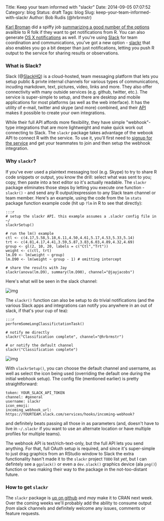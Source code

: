 Title: Keep your team informed with "slackr"
Date: 2014-09-05 07:07:52
Category: blog
Status: draft
Tags: blog
Slug: keep-your-team-informed-with-slackr
Author: Bob Rudis (@hrbrmstr)

[Karl Broman](http://twitter.com/kwbroman) did a spiffy job [summarizing a good number of the options](http://kbroman.wordpress.com/2014/09/03/notifications-from-r/) availble to R folk if they want to get notifications from R. You can also generate [OS X notifications](http://rud.is/b/2013/09/12/send-mac-os-notifications-from-r/) as well. If you're using [Slack](https://slack.com/r/02j411cy-02jchz0q) for team coordination and communications, you've got a new option - [slackr](http://github.com/hrbrmstr/slackr) that also enables you go a bit deeper than just notifications, letting you push R output to the service for sharing results or observations.

### What is Slack?

Slack (@[SlackHQ](http://titter.com/SlackHQ)) is a cloud-hosted, team messaging platform that lets you setup public & privte internal channels for various types of communications, incuding markdown, text, pictures, video, links and more. They also offer connectivity with many outside services (e.g. github, twitter, etc.). The service is super-simple to setup, and there are desktop and mobile applications for most platforms (as well as the web interface). It has the utility of e-mail, twitter and skype (and more) combined, and their [API](http://api.slack.com/) makes it possible to create your own integrations.

While their full API affords more flexibility, they have simple "webhook"-type integrations that are more lightweight and make quick work out connecting to Slack. The `slackr` package takes advantage of the webook API to connect R with the service. To use it, you'll first need to [signup for the service](https://slack.com/r/02j411cy-02jchz0q) and get your teammates to join and then setup the webhook integration.

### Why `slackr`?

If you've ever used a plaintext messaging tool (e.g. Skype) to try to share R code snippets or output, you know the drill: select what was sent to you; copy, then paste into a text editor so it's actually readable. The `slackr` package eliminates those steps by letting you execute one function - `slackr()` - and send any R output/expression to any Slack team channel or team member. Here's an example, using the code from the `lm` `stats` package function example code (hit up `?lm` in R to see that directly):

    :::r
    # setup the slackr API. this example assumes a .slackr config file in ~/
    slackrSetup() 
    
    # run the lm() example
    ctl <- c(4.17,5.58,5.18,6.11,4.50,4.61,5.17,4.53,5.33,5.14)
    trt <- c(4.81,4.17,4.41,3.59,5.87,3.83,6.03,4.89,4.32,4.69)
    group <- gl(2, 10, 20, labels = c("Ctl","Trt"))
    weight <- c(ctl, trt)
    lm.D9 <- lm(weight ~ group)
    lm.D90 <- lm(weight ~ group - 1) # omitting intercept
    
    # share the results with Jay
    slackr(anova(lm.D9), summary(lm.D90), channel="@jayjacobs")

Here's what will be seen in the slack channel:

![img](http://datadrivensecurity.info/blog/images/2014/09/slack01.png)

The `slackr()` function can also be setup to do trivial notifications (and the various Slack apps and integrations can notify you anywhere in an out of slack, if that's your cup of tea):

    :::r
    performSomeLongClassifictationTask()
    
    # notify me directly
    slackr("Classification complete", channel="@hrbrmstr")
    
    # or notify the default channel
    slackr("Classification complete")

![img](http://datadrivensecurity.info/blog/images/2014/09/slack02.png)

With `slackrSetup()`, you can choose the default channel and username, as well as select the icon being used (overriding the default one during the initial webhook setup). The config file (mentioned earlier) is pretty straightforward:

    token: YOUR_SLACK_API_TOKEN
    channel: #general
    username: slackr
    icon_emoji:
    incoming_webhook_url: https://YOURTEAM.slack.com/services/hooks/incoming-webhook?

and definitely beats passing all those in as parameters (and, doesn't have to live in `~/.slackr` if you want to use an alternate location or have multiple profiles for multiple teams).

The webhook API is text/rich-text-only, but the full API lets you send anything. For that, full OAuth setup is required, and since it's super-simple to just drag graphics from an RStudio window to Slack the extra functionality hasn't made it to the `slackr` project `TODO` list _yet_, but I can defintely see a `ggslack()` or even a `dev.slack()` graphics device (ala `png()`) function or two making their way to the package in the not-too-distant future.

### How to get `slackr`

The `slackr` package is [up on github](http://github.com/hrbrmstr/slackr) and _may_ make it to CRAN next week. Over the coming weeks we'll probably add the ability to consume output _from_ slack channels and definitely welcome any issues, comments or feature requests.


